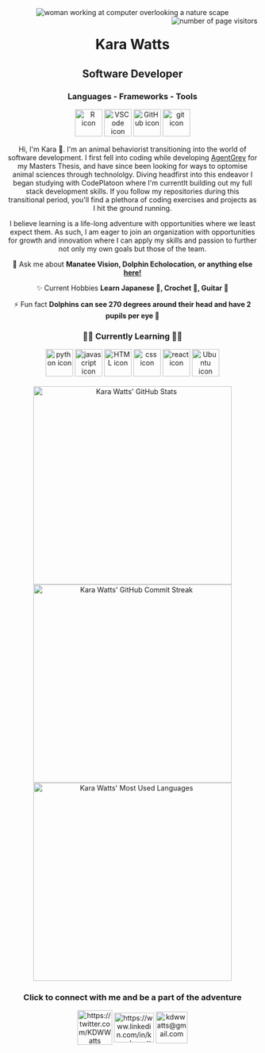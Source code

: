 
<div align="center">
    <img alt='woman working at computer overlooking a nature scape' src="https://raw.github.com/KaraWatts/KaraWatts/master/Resources/Banner.png">
<d/iv>

<img align="right" src="https://visitor-badge.laobi.icu/badge?page_id=KaraWatts.visitor-badge&format=true" alt="number of page visitors">

# Kara Watts

## Software Developer
### Languages - Frameworks - Tools 
<div align="center">
    <a title = "R" href="https://www.r-project.org" target="_blank"><img height="55" width="55" src="https://skillicons.dev/icons?i=r" alt="R icon"/></a>
    <a title = "VS Code" href="https://code.visualstudio.com" target="blank"><img height="55" width="55" src="https://skillicons.dev/icons?i=vscode" alt="VSCode icon"/></a>
    <a title = "GitHub" href="https://github.com" target="blank"><img height="55" width="55" src="https://skillicons.dev/icons?i=github" alt="GitHub icon"/></a>
    <a title = "Git" href="https://git-scm.com" target="blank"><img height="55" width="55" src="https://skillicons.dev/icons?i=git" alt="git icon"/></a>
</div>







Hi, I'm Kara 👋. I'm an animal behaviorist transitioning into the world of software development. I first fell into coding while developing [AgentGrey](https://github.com/KaraWatts/AgentGrey) for my Masters Thesis, and have since been looking for ways to optomise animal sciences through technololgy.  Diving headfirst into this endeavor I began studying with CodePlatoon where I'm currentlt building out my full stack development skills. If you follow my repositories during this transitional period, you'll find a plethora of coding exercises and projects as I hit the ground running.

I believe learning is a life-long adventure with opportunities where we least expect them. As such, I am eager to join an organization with opportunities for growth and innovation where I can apply my skills and passion to further not only my own goals but those of the team.


 
 <!-- 🔭 I’m currently working on **a project** -->
 
💬 Ask me about **Manatee Vision, Dolphin Echolocation, or anything else [here!](#connect_with_me)**

✨ Current Hobbies **Learn Japanese 🔰, Crochet 🧶, Guitar 🎸**

⚡ Fun fact **Dolphins can see 270 degrees around their head and have 2 pupils per eye 👀**




### 👩‍💻 Currently Learning 👩‍💻

<div align="center">
    <a title = "Python" href="https://docs.python.org/3/" target="blank"><img height="55" width="55" src="https://skillicons.dev/icons?i=python" alt="python icon"/></a>
    <a title = "JavaScript" href="https://developer.mozilla.org/en-US/docs/Web/JavaScript" target="blank"><img height="55" width="55" src="https://skillicons.dev/icons?i=javascript" alt="javascript icon"/></a>
    <a title = "HTML" href="https://developer.mozilla.org/en-US/docs/Web/HTML" target="blank"><img height="55" width="55" src="https://skillicons.dev/icons?i=html" alt="HTML icon"/></a>
    <a title = "CSS" href="https://developer.mozilla.org/en-US/docs/Web/CSS" target="blank"><img height="55" width="55" src="https://skillicons.dev/icons?i=css" alt="css icon"/></a>
    <a title = "React" href="https://react.dev" target="blank"><img height="55" width="55" src="https://skillicons.dev/icons?i=react" alt="react icon"/></a>
    <a title = "Ubuntu" href="https://ubuntu.com" target="blank"><img height="55" width="55" src="https://raw.github.com/KaraWatts/KaraWatts/master/Resources/ubuntu.png" alt="Ubuntu icon"/></a>
</div>
<br>
<div>
    <a href="https://github.com/anuraghazra/github-readme-stats"><img align="center" src="https://github-readme-stats.vercel.app/api?username=KaraWatts&show_icons=true&theme=nightowl" width="400" alt="Kara Watts' GitHub Stats"></a>
    <br>
    <a href="https://git.io/streak-stats"><img align="center" src="https://streak-stats.demolab.com/?user=KaraWatts&theme=nightowl&date_format=j%20M%5B%20Y%5D" width="400" alt="Kara Watts' GitHub Commit Streak"></a>
    <br>
    <a href="https://github.com/anuraghazra/github-readme-stats"><img width=400 align="center" src="https://github-readme-stats-salesp07.vercel.app/api/top-langs/?username=KaraWatts&hide=HTML&langs_count=8&layout=compact&theme=nightowl&border_radius=10&size_weight=0.5&count_weight=0.5&exclude_repo=github-readme-stats" alt="Kara Watts' Most Used Languages" /></a>
</div>
<a id="connect_with_me"></a>


### Click to connect with me and be a part of the adventure

<a title="Twitter: @KaraWatts" href="https://twitter.com/KDWWatts" target="blank"><img align="center" src="https://raw.github.com/KaraWatts/KaraWatts/master/Resources/twitterLogo.png" alt="https://twitter.com/KDWWatts" height="70" width="70" /></a>
<a title="LinkedIn: Kara D W Watts" href="https://www.linkedin.com/in/karadwwatts/" target="blank"><img align="center" src="https://raw.githubusercontent.com/rahuldkjain/github-profile-readme-generator/master/src/images/icons/Social/linked-in-alt.svg" alt="https://www.linkedin.com/in/karadwwatts/" height="60" width="80"  /></a>
<a title="Email: kdwwatts@gmail.com" href="mailto:kdwwatts@gmail.com?subject=[GitHub]"><img width="64" align="center" alt="kdwwatts@gmail.com" src="https://upload.wikimedia.org/wikipedia/commons/thumb/4/4e/Mail_%28iOS%29.svg/64px-Mail_%28iOS%29.svg.png"></a>


